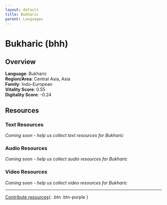 ```yaml
---
layout: default
title: Bukharic
parent: Languages
---
```


# Bukharic (bhh)

## Overview

**Language**: Bukharic  
**Region/Area**: Central Asia, Asia  
**Family**: Indo-European  
**Vitality Score**: 0.55  
**Digitality Score**: -0.24  

## Resources

### Text Resources
*Coming soon - help us collect text resources for Bukharic*

### Audio Resources
*Coming soon - help us collect audio resources for Bukharic*

### Video Resources
*Coming soon - help us collect video resources for Bukharic*

---

[Contribute resources](https://fairtrain.github.io/){: .btn .btn-purple }
